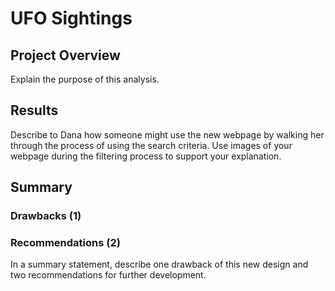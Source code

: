 # UFO Sightings

## Project Overview
Explain the purpose of this analysis.


## Results
 Describe to Dana how someone might use the new webpage by walking her through the process of using the search criteria. Use images of your webpage during the filtering process to support your explanation.


## Summary
### Drawbacks (1)
### Recommendations (2)

In a summary statement, describe one drawback of this new design and two recommendations for further development.

